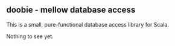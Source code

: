 ## doobie - mellow database access

This is a small, pure-functional database access library for Scala.

Nothing to see yet.

